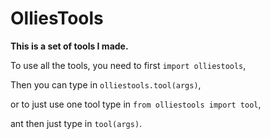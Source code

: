 # OlliesTools

**This is a set of tools I made.**

To use all the tools, you need to first `import olliestools`,

Then you can type in `olliestools.tool(args)`,

or to just use one tool type in `from olliestools import tool`,

ant then just type in `tool(args)`.

